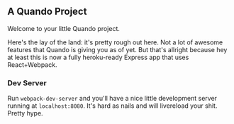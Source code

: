 ## A Quando Project

Welcome to your little Quando project.

Here's the lay of the land: it's pretty rough out here. Not a lot of awesome features that Quando is giving you as of yet. But that's allright because hey at least this is now a fully heroku-ready Express app that uses React+Webpack.

### Dev Server

Run `webpack-dev-server` and you'll have a nice little development server running at `localhost:8080`. It's hard as nails and will livereload your shit. Pretty hype.
